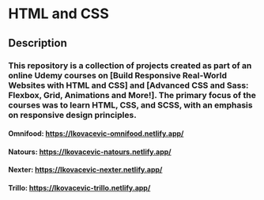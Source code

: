 # HTML and CSS

## Description

### This repository is a collection of projects created as part of an online Udemy courses on [Build Responsive Real-World Websites with HTML and CSS] and [Advanced CSS and Sass: Flexbox, Grid, Animations and More!]. The primary focus of the courses was to learn HTML, CSS, and SCSS, with an emphasis on responsive design principles.

#### Omnifood: https://lkovacevic-omnifood.netlify.app/

#### Natours: https://lkovacevic-natours.netlify.app/

#### Nexter: https://lkovacevic-nexter.netlify.app/

#### Trillo: https://lkovacevic-trillo.netlify.app/
